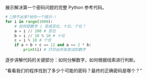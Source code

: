 
展示解决第一个密码问题的完整 Python 参考代码。

```python {all|2|4|5|6|7-8|all} twoslash
# 🤔想不出来?给你一个提示💡!
for i in range(1000):
    # 如何把数字 i 变成百位、十位、个位？
    a = i // 100 # 百位
    b = i // 10 % 10 # 十位
    c = i % 10 # 个位
    if a + b + c == 12 and a == 2 * b:
        print(i) # 打印出所有尝试的数字
```

<arrow v-click="[5, 6]" x1="550" y1="210" x2="378" y2="234" color="#953" width="2" arrowSize="1" />

逐步讲解代码的关键部分：如何分解数字，如何根据线索进行判断。

“看看我们的程序找到了多少个可能的密码？最终的正确密码是哪个？”

<!-- 密码锁动画展示破解过程，最终停在正确密码上 -->
